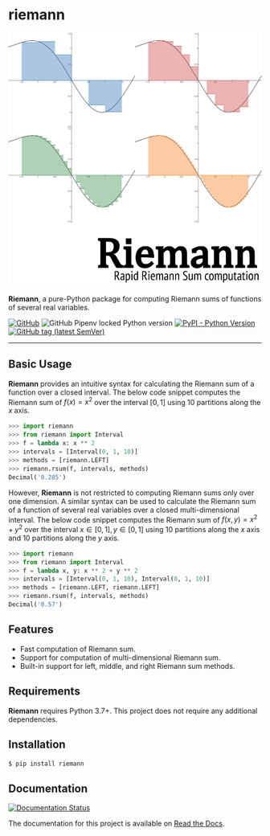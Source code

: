 # riemann

![Repository Logo](docs/_static/riemann-logo.png)

**Riemann**, a pure-Python package for computing Riemann sums of functions of several real variables.

[![GitHub](https://img.shields.io/github/license/JacobLee23/riemann)](https://github.com/JacobLee23/riemann/blob/master/LICENSE)
![GitHub Pipenv locked Python version](https://img.shields.io/github/pipenv/locked/python-version/JacobLee23/riemann)
[![PyPI - Python Version](https://img.shields.io/pypi/pyversions/riemann)](https://pypi.org/project/riemann)
[![GitHub tag (latest SemVer)](https://img.shields.io/github/v/tag/Jacoblee23/riemann)](https://github.com/JacobLee23/riemann/tags)

***

## Basic Usage

**Riemann** provides an intuitive syntax for calculating the Riemann sum of a function over a closed interval. The below code snippet computes the Riemann sum of $f(x) = x^{2}$ over the interval $[0, 1]$ using 10 partitions along the $x$ axis.

```python
>>> import riemann
>>> from riemann import Interval
>>> f = lambda x: x ** 2
>>> intervals = [Interval(0, 1, 10)]
>>> methods = [riemann.LEFT]
>>> riemann.rsum(f, intervals, methods)
Decimal('0.285')
```

However, **Riemann** is not restricted to computing Riemann sums only over one dimension. A similar syntax can be used to calculate the Riemann sum of a function of several real variables over a closed multi-dimensional interval. The below code snippet computes the Riemann sum of $f(x, y) = x^{2} + y^{2}$ over the interval $x \in [0, 1], y \in [0, 1]$ using 10 partitions along the $x$ axis and 10 partitions along the $y$ axis.

```python
>>> import riemann
>>> from riemann import Interval
>>> f = lambda x, y: x ** 2 + y ** 2
>>> intervals = [Interval(0, 1, 10), Interval(0, 1, 10)]
>>> methods = [riemann.LEFT, riemann.LEFT]
>>> riemann.rsum(f, intervals, methods)
Decimal('0.57')
```

## Features

- Fast computation of Riemann sum.
- Support for computation of multi-dimensional Riemann sum.
- Built-in support for left, middle, and right Riemann sum methods.

## Requirements

**Riemann** requires Python 3.7+. This project does not require any additional dependencies.

## Installation

```console
$ pip install riemann
```

## Documentation

[![Documentation Status](https://readthedocs.org/projects/riemann-py/badge/?version=latest)](https://riemann-py.readthedocs.io/en/latest/?badge=latest)

The documentation for this project is available on [Read the Docs](https://riemann-py.readthedocs.io/en/latest).
